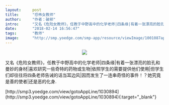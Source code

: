```yaml
---
layout:     post
title:      "恐怖女教师"
author:     "作者：破邪"
intro:      "又名《危险女教师》，任教于中野高中的化学老师|四条缘|有着一张漂亮的脸孔和曼妙的身材|喜欢研究一些奇特的药物或生物|依照学生的需要提供他们使用|但学生们却往往将四条老师告诫的话当耳边风|因而发生了一连串奇怪的事件！？她究竟是善的使者|还是恶的化身."
date:       "2018-02-14 16:56:47"
tags:       "教师"
image:      "http://smp.yoedge.com/smp-app/resource/viewImage/1001087appline.png"
---
```

<div style="text-align: center">
<p><img src="http://smp.yoedge.com/smp-app/resource/viewImage/1001087appline.png"/></p>
</div>
<p class="post-meta">
<span>又名《危险女教师》，任教于中野高中的化学老师|四条缘|有着一张漂亮的脸孔和曼妙的身材|喜欢研究一些奇特的药物或生物|依照学生的需要提供他们使用|但学生们却往往将四条老师告诫的话当耳边风|因而发生了一连串奇怪的事件！？她究竟是善的使者|还是恶的化身.</span>
</p>
[http://smp3.yoedge.com/view/gotoAppLine/1030894](http://smp3.yoedge.com/view/gotoAppLine/1030894){:target="_blank"}


